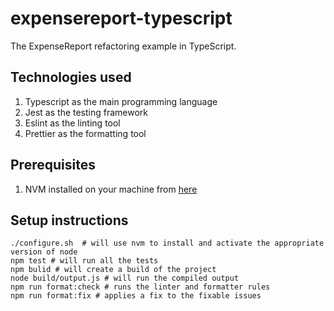 # expensereport-typescript
The ExpenseReport refactoring example in TypeScript.

## Technologies used
1. Typescript as the main programming language
2. Jest as the testing framework
3. Eslint as the linting tool
4. Prettier as the formatting tool

## Prerequisites
1. NVM installed on your machine from [here](https://github.com/nvm-sh/nvm)

## Setup instructions
```shell
./configure.sh  # will use nvm to install and activate the appropriate version of node
npm test # will run all the tests
npm bulid # will create a build of the project
node build/output.js # will run the compiled output
npm run format:check # runs the linter and formatter rules
npm run format:fix # applies a fix to the fixable issues 
```

